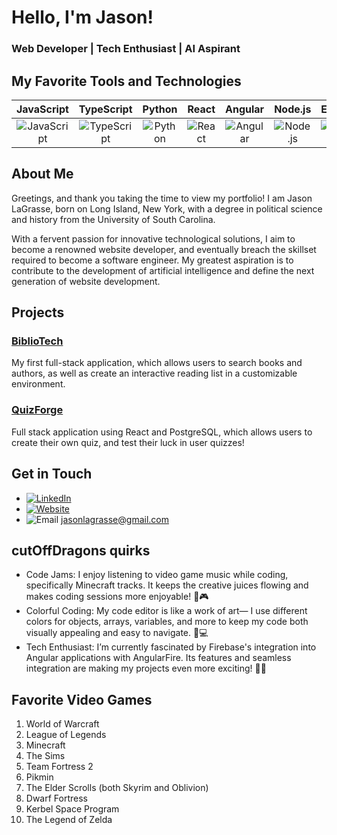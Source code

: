 # Hello, I'm Jason!

### Web Developer | Tech Enthusiast | AI Aspirant

## My Favorite Tools and Technologies
| JavaScript | TypeScript | Python | React | Angular | Node.js | Express |
|:----------:|:----------:|:------:|:-----:|:-------:|:-------:|:-------:|
| ![JavaScript](https://img.shields.io/badge/JavaScript-F7DF1E?style=for-the-badge&logo=javascript&logoColor=black) | ![TypeScript](https://img.shields.io/badge/TypeScript-3178C6?style=for-the-badge&logo=typescript&logoColor=white) | ![Python](https://img.shields.io/badge/Python-3776AB?style=for-the-badge&logo=python&logoColor=white) | ![React](https://img.shields.io/badge/React-61DAFB?style=for-the-badge&logo=react&logoColor=black) | ![Angular](https://img.shields.io/badge/Angular-DD0031?style=for-the-badge&logo=angular&logoColor=white) | ![Node.js](https://img.shields.io/badge/Node.js-339933?style=for-the-badge&logo=nodedotjs&logoColor=white) | ![Express](https://img.shields.io/badge/Express-000000?style=for-the-badge&logo=express&logoColor=white) |

## About Me
Greetings, and thank you taking the time to view my portfolio! I am Jason LaGrasse, born on Long Island, New York, with a degree in political science and history from the University of South Carolina.

With a fervent passion for innovative technological solutions, I aim to become a renowned website developer, and eventually breach the skillset required to become a software engineer. My greatest aspiration is to contribute to the development of artificial intelligence and define the next generation of website development.

## Projects
### [BiblioTech](https://github.com/Cutoffdragon/BiblioTech)
My first full-stack application, which allows users to search books and authors, as well as create an interactive reading list in a customizable environment.

### [QuizForge](https://github.com/Cutoffdragon/QuizForge)
Full stack application using React and PostgreSQL, which allows users to create their own quiz, and test their luck in user quizzes!

## Get in Touch
- [![LinkedIn](https://img.shields.io/badge/LinkedIn-0A66C2?style=for-the-badge&logo=linkedin&logoColor=white)](https://www.linkedin.com/in/jason-lagrasse-a202a331a/)
- [![Website](https://img.shields.io/badge/Website-4285F4?style=for-the-badge&logo=google-chrome&logoColor=white)](https://www.cutoffdragon.com)
- ![Email](https://img.shields.io/badge/Email-D14836?style=for-the-badge&logo=gmail&logoColor=white) jasonlagrasse@gmail.com

## cutOffDragons quirks
- Code Jams: I enjoy listening to video game music while coding, specifically Minecraft tracks. It keeps the creative juices flowing and makes coding sessions more enjoyable! 🎵🎮
- Colorful Coding: My code editor is like a work of art— I use different colors for objects, arrays, variables, and more to keep my code both visually appealing and easy to navigate. 🌈💻
- Tech Enthusiast: I’m currently fascinated by Firebase's integration into Angular applications with AngularFire. Its features and seamless integration are making my projects even more exciting! 🚀💡

## Favorite Video Games
1. World of Warcraft
2. League of Legends
3. Minecraft
4. The Sims
5. Team Fortress 2
6. Pikmin
7. The Elder Scrolls (both Skyrim and Oblivion)
8. Dwarf Fortress
9. Kerbel Space Program
10. The Legend of Zelda

